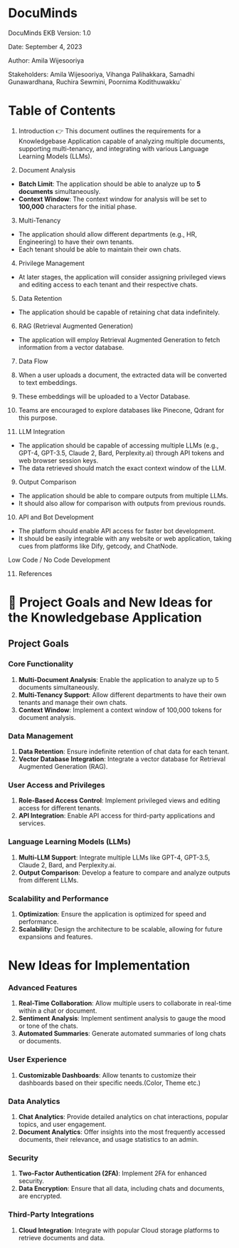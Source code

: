 # DocuMinds
DocuMinds EKB
Version: 1.0

Date: September 4, 2023

Author: Amila Wijesooriya

Stakeholders: Amila Wijesooriya, Vihanga Palihakkara, Samadhi Gunawardhana, Ruchira Sewmini, Poornima Kodithuwakku`

# Table of Contents

1. Introduction
👉 This document outlines the requirements for a Knowledgebase Application capable of analyzing multiple documents, supporting multi-tenancy, and integrating with various Language Learning Models (LLMs).


2. Document Analysis

- **Batch Limit**: The application should be able to analyze up to **5 documents** simultaneously.
- **Context Window**: The context window for analysis will be set to **100,000** characters for the initial phase.

3. Multi-Tenancy

- The application should allow different departments (e.g., HR, Engineering) to have their own tenants.
- Each tenant should be able to maintain their own chats.

4. Privilege Management

- At later stages, the application will consider assigning privileged views and editing access to each tenant and their respective chats.

5. Data Retention

- The application should be capable of retaining chat data indefinitely.

 6. RAG (Retrieval Augmented Generation)

- The application will employ Retrieval Augmented Generation to fetch information from a vector database.

7. Data Flow

1. When a user uploads a document, the extracted data will be converted to text embeddings.
2. These embeddings will be uploaded to a Vector Database.
3. Teams are encouraged to explore databases like Pinecone, Qdrant for this purpose.

 8. LLM Integration

- The application should be capable of accessing multiple LLMs (e.g., GPT-4, GPT-3.5, Claude 2, Bard, Perplexity.ai) through API tokens and web browser session keys.
- The data retrieved should match the exact context window of the LLM.

9. Output Comparison

- The application should be able to compare outputs from multiple LLMs.
- It should also allow for comparison with outputs from previous rounds.

10. API and Bot Development

- The platform should enable API access for faster bot development.
- It should be easily integrable with any website or web application, taking cues from platforms like Dify, getcody, and ChatNode.

Low Code / No Code Development

11. References


# 🎯️ Project Goals and New Ideas for the Knowledgebase Application

## Project Goals

### Core Functionality

1. **Multi-Document Analysis**: Enable the application to analyze up to 5 documents simultaneously.
2. **Multi-Tenancy Support**: Allow different departments to have their own tenants and manage their own chats.
3. **Context Window**: Implement a context window of 100,000 tokens for document analysis.

### Data Management

1. **Data Retention**: Ensure indefinite retention of chat data for each tenant.
2. **Vector Database Integration**: Integrate a vector database for Retrieval Augmented Generation (RAG).

### User Access and Privileges

1. **Role-Based Access Control**: Implement privileged views and editing access for different tenants.
2. **API Integration**: Enable API access for third-party applications and services.

### Language Learning Models (LLMs)

1. **Multi-LLM Support**: Integrate multiple LLMs like GPT-4, GPT-3.5, Claude 2, Bard, and Perplexity.ai.
2. **Output Comparison**: Develop a feature to compare and analyze outputs from different LLMs.

### Scalability and Performance

1. **Optimization**: Ensure the application is optimized for speed and performance.
2. **Scalability**: Design the architecture to be scalable, allowing for future expansions and features.

# New Ideas for Implementation

### Advanced Features

1. **Real-Time Collaboration**: Allow multiple users to collaborate in real-time within a chat or document.
2. **Sentiment Analysis**: Implement sentiment analysis to gauge the mood or tone of the chats.
3. **Automated Summaries**: Generate automated summaries of long chats or documents.

### User Experience

1. **Customizable Dashboards**: Allow tenants to customize their dashboards based on their specific needs.(Color, Theme etc.)

### Data Analytics

1. **Chat Analytics**: Provide detailed analytics on chat interactions, popular topics, and user engagement.
2. **Document Analytics**: Offer insights into the most frequently accessed documents, their relevance, and usage statistics to an admin.

### Security

1. **Two-Factor Authentication (2FA)**: Implement 2FA for enhanced security.
2. **Data Encryption**: Ensure that all data, including chats and documents, are encrypted.

### Third-Party Integrations

1. **Cloud Integration**: Integrate with popular Cloud storage platforms to retrieve documents and data.
